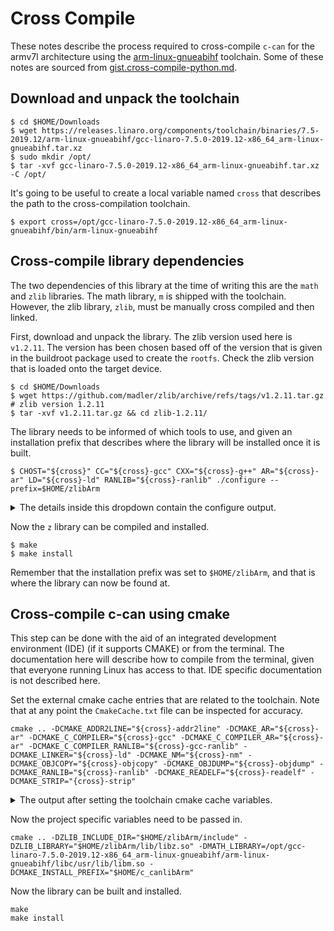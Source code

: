 # Cross Compile

These notes describe the process required to cross-compile `c-can` for the armv7l architecture using the 
[arm-linux-gnueabihf][#gneeabihf] toolchain. Some of these notes are sourced from [gist.cross-compile-python.md][#gist].

## Download and unpack the toolchain 

```angular2html
$ cd $HOME/Downloads
$ wget https://releases.linaro.org/components/toolchain/binaries/7.5-2019.12/arm-linux-gnueabihf/gcc-linaro-7.5.0-2019.12-x86_64_arm-linux-gnueabihf.tar.xz
$ sudo mkdir /opt/
$ tar -xvf gcc-linaro-7.5.0-2019.12-x86_64_arm-linux-gnueabihf.tar.xz -C /opt/
```

It's going to be useful to create a local variable named `cross` that describes the path to the cross-compilation 
toolchain. 
```angular2html
$ export cross=/opt/gcc-linaro-7.5.0-2019.12-x86_64_arm-linux-gnueabihf/bin/arm-linux-gnueabihf
```

## Cross-compile library dependencies

The two dependencies of this library at the time of writing this are the `math` and `zlib` libraries. The math library, 
`m` is shipped with the toolchain. However, the zlib library, `zlib`, must be manually cross compiled and then linked. 

First, download and unpack the library. The zlib version used here is `v1.2.11`. The version has been chosen based off
of the version that is given in the buildroot package used to create the `rootfs`. Check the zlib version that is 
loaded onto the target device. 
```angular2html
$ cd $HOME/Downloads
$ wget https://github.com/madler/zlib/archive/refs/tags/v1.2.11.tar.gz  # zlib version 1.2.11
$ tar -xvf v1.2.11.tar.gz && cd zlib-1.2.11/
```

The library needs to be informed of which tools to use, and given an installation prefix that describes where the 
library will be installed once it is built. 
```angular2html
$ CHOST="${cross}" CC="${cross}-gcc" CXX="${cross}-g++" AR="${cross}-ar" LD="${cross}-ld" RANLIB="${cross}-ranlib" ./configure --prefix=$HOME/zlibArm
```
<details><summary>The details inside this dropdown contain the configure output.</summary>

```
Using /opt/gcc-linaro-7.5.0-2019.12-x86_64_arm-linux-gnueabihf/bin/arm-linux-gnueabihf-ar
Using /opt/gcc-linaro-7.5.0-2019.12-x86_64_arm-linux-gnueabihf/bin/arm-linux-gnueabihf-ranlib
Using /opt/gcc-linaro-7.5.0-2019.12-x86_64_arm-linux-gnueabihf/bin/arm-linux-gnueabihf-nm
Checking for shared library support...
Building shared library libz.so.1.2.11 with /opt/gcc-linaro-7.5.0-2019.12-x86_64_arm-linux-gnueabihf/bin/arm-linux-gnueabihf-gcc.
Checking for size_t... Yes.
Checking for off64_t... Yes.
Checking for fseeko... Yes.
Checking for strerror... Yes.
Checking for unistd.h... Yes.
Checking for stdarg.h... Yes.
Checking whether to use vs[n]printf() or s[n]printf()... using vs[n]printf().
Checking for vsnprintf() in stdio.h... Yes.
Checking for return value of vsnprintf()... Yes.
Checking for attribute(visibility) support... Yes.
```

</details>

Now the `z` library can be compiled and installed. 
```angular2html
$ make
$ make install
```
Remember that the installation prefix was set to `$HOME/zlibArm`, and that is where the library can now be found at.

## Cross-compile c-can using cmake

This step can be done with the aid of an integrated development environment (IDE) (if it supports CMAKE) or from the 
terminal. The documentation here will describe how to compile from the terminal, given that everyone running Linux has
access to that. IDE specific documentation is not described here.

Set the external cmake cache entries that are related to the toolchain. Note that at any point the `CmakeCache.txt` 
file can be inspected for accuracy. 
```angular2html
cmake .. -DCMAKE_ADDR2LINE="${cross}-addr2line" -DCMAKE_AR="${cross}-ar" -DCMAKE_C_COMPILER="${cross}-gcc" -DCMAKE_C_COMPILER_AR="${cross}-ar" -DCMAKE_C_COMPILER_RANLIB="${cross}-gcc-ranlib" -DCMAKE_LINKER="${cross}-ld" -DCMAKE_NM="${cross}-nm" -DCMAKE_OBJCOPY="${cross}-objcopy" -DCMAKE_OBJDUMP="${cross}-objdump" -DCMAKE_RANLIB="${cross}-ranlib" -DCMAKE_READELF="${cross}-readelf" -DCMAKE_STRIP="{cross}-strip" 
```

<details><summary>The output after setting the toolchain cmake cache variables.</summary>

```angular2html
-- The C compiler identification is GNU 7.5.0
-- Check for working C compiler: /opt/gcc-linaro-7.5.0-2019.12-x86_64_arm-linux-gnueabihf/bin/arm-linux-gnueabihf-gcc
-- Check for working C compiler: /opt/gcc-linaro-7.5.0-2019.12-x86_64_arm-linux-gnueabihf/bin/arm-linux-gnueabihf-gcc -- works
-- Detecting C compiler ABI info
-- Detecting C compiler ABI info - done
-- Detecting C compile features
-- Detecting C compile features - done
-- Configuring done
-- Generating done
-- Build files have been written to: /path/to/c-can/build
```
</details>

Now the project specific variables need to be passed in. 
```angular2html
cmake .. -DZLIB_INCLUDE_DIR="$HOME/zlibArm/include" -DZLIB_LIBRARY="$HOME/zlibArm/lib/libz.so" -DMATH_LIBRARY=/opt/gcc-linaro-7.5.0-2019.12-x86_64_arm-linux-gnueabihf/arm-linux-gnueabihf/libc/usr/lib/libm.so -DCMAKE_INSTALL_PREFIX="$HOME/c_canlibArm"
```

Now the library can be built and installed.
```angular2html
make
make install
```



[#gneeabihf]: https://releases.linaro.org/components/toolchain/binaries/7.5-2019.12/arm-linux-gnueabihf/
[#gist]: https://gist.github.com/j-c-cook/2a291dc0bfaa2f6639272e344ff66e62
